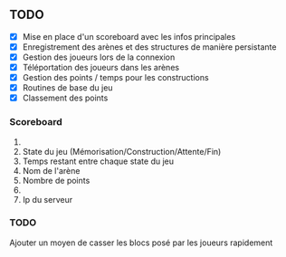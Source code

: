 ## TODO
* [x] Mise en place d'un scoreboard avec les infos principales
* [x] Enregistrement des arènes et des structures de manière persistante
* [x] Gestion des joueurs lors de la connexion
* [x] Téléportation des joueurs dans les arènes
* [x] Gestion des points / temps pour les constructions
* [x] Routines de base du jeu
* [x] Classement des points

### Scoreboard

1. 
2. State du jeu (Mémorisation/Construction/Attente/Fin)
3. Temps restant entre chaque state du jeu
4. Nom de l'arène
5. Nombre de points
6. 
7. Ip du serveur


### TODO

Ajouter un moyen de casser les blocs posé par les joueurs rapidement